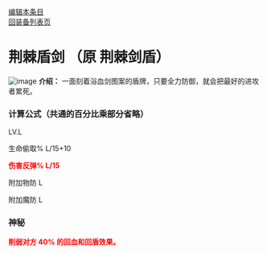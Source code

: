 [编辑本条目](https://github.com/GuguTown/Wiki/edit/main/equip/荆棘盾剑.md)    
[回装备列表页](index.html) 
# 荆棘盾剑 （原 荆棘剑盾）
![image](https://user-images.githubusercontent.com/35645329/193962170-3b268797-a479-4efd-859b-f48802ab6873.png) **介绍：** 一面刻着浴血剑图案的盾牌，只要全力防御，就会把最好的进攻者累死。   
### 计算公式（共通的百分比乘部分省略）
LV.L   

生命偷取% L/15+10   

<p><font color="#FF0000"><b>伤害反弹% L/15</b></font></p>

附加物防 L     

附加魔防 L     

### 神秘
<p><font color="#FF0000"><b>削弱对方 40% 的回血和回盾效果。</b></font></p>
